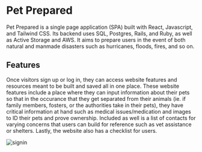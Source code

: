 # Pet Prepared
Pet Prepared is a single page application (SPA) built with React, Javascript, and Tailwind CSS. Its backend uses SQL, Postgres, Rails, and Ruby, as well as Active Storage and AWS. It aims to prepare users in the event of both natural and manmade disasters such as hurricanes, floods, fires, and so on.

## Features
Once visitors sign up or log in, they can access website features and resources meant to be built and saved all in one place. These website features include a place where they can input information about their pets so that in the occurance that they get separated from their animals (ie. if family members, fosters, or the authorities take in their pets), they have critical information at hand such as medical issues/medication and images to ID their pets and prove ownership. Included as well is a list of contacts for varying concerns that users can build for reference such as vet assistance or shelters. Lastly, the website also has a checklist for users.



![signin](https://i.imgur.com/ZJSwkVS.gif)


